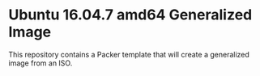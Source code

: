 # Ubuntu 16.04.7 amd64 Generalized Image

This repository contains a Packer template that will create a generalized image from an ISO.
